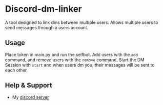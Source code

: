 # Discord-dm-linker

A tool designed to link dms between multiple users. Allows multiple users to send messages through a users account.

## Usage

Place token in main.py and run the selfbot. Add users with the `add` command, and remove users with the `remove` command. Start the DM Session with `start` and when users dm you, their messages will be sent to each other.


## Help & Support
- My [discord server](https://discord.gg/fuf8t4JWDV)
